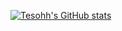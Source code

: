 [![Tesohh's GitHub stats](https://github-readme-stats.vercel.app/api?username=Tesohh)](https://github.com/anuraghazra/github-readme-stats)
